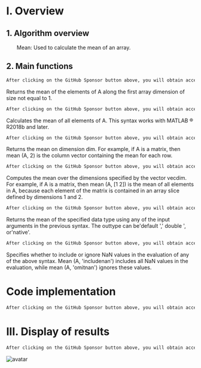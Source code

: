#  I. Overview 

##  1. Algorithm overview 

   Mean: Used to calculate the mean of an array. 

##  2. Main functions 

  ```python  
After clicking on the GitHub Sponsor button above, you will obtain access permissions to my private code repository ( https://github.com/slowlon/my_code_bar ) to view this blog code. By searching the code number of this blog, you can find the code you need, code number is: 2024020309574596219
  ```  
 Returns the mean of the elements of A along the first array dimension of size not equal to 1. 

  ```python  
After clicking on the GitHub Sponsor button above, you will obtain access permissions to my private code repository ( https://github.com/slowlon/my_code_bar ) to view this blog code. By searching the code number of this blog, you can find the code you need, code number is: 2024020309574596219
  ```  
 Calculates the mean of all elements of A. This syntax works with MATLAB ® R2018b and later. 

  ```python  
After clicking on the GitHub Sponsor button above, you will obtain access permissions to my private code repository ( https://github.com/slowlon/my_code_bar ) to view this blog code. By searching the code number of this blog, you can find the code you need, code number is: 2024020309574596219
  ```  
 Returns the mean on dimension dim. For example, if A is a matrix, then mean (A, 2) is the column vector containing the mean for each row. 

  ```python  
After clicking on the GitHub Sponsor button above, you will obtain access permissions to my private code repository ( https://github.com/slowlon/my_code_bar ) to view this blog code. By searching the code number of this blog, you can find the code you need, code number is: 2024020309574596219
  ```  
 Computes the mean over the dimensions specified by the vector vecdim. For example, if A is a matrix, then mean (A, [1 2]) is the mean of all elements in A, because each element of the matrix is contained in an array slice defined by dimensions 1 and 2. 

  ```python  
After clicking on the GitHub Sponsor button above, you will obtain access permissions to my private code repository ( https://github.com/slowlon/my_code_bar ) to view this blog code. By searching the code number of this blog, you can find the code you need, code number is: 2024020309574596219
  ```  
 Returns the mean of the specified data type using any of the input arguments in the previous syntax. The outtype can be'default ',' double ', or'native'. 

  ```python  
After clicking on the GitHub Sponsor button above, you will obtain access permissions to my private code repository ( https://github.com/slowlon/my_code_bar ) to view this blog code. By searching the code number of this blog, you can find the code you need, code number is: 2024020309574596219
  ```  
 Specifies whether to include or ignore NaN values in the evaluation of any of the above syntax. Mean (A, 'includenan') includes all NaN values in the evaluation, while mean (A, 'omitnan') ignores these values. 

#  Code implementation 

  ```python  
After clicking on the GitHub Sponsor button above, you will obtain access permissions to my private code repository ( https://github.com/slowlon/my_code_bar ) to view this blog code. By searching the code number of this blog, you can find the code you need, code number is: 2024020309574596219
  ```  
#  III. Display of results 

  ```python  
After clicking on the GitHub Sponsor button above, you will obtain access permissions to my private code repository ( https://github.com/slowlon/my_code_bar ) to view this blog code. By searching the code number of this blog, you can find the code you need, code number is: 2024020309574596219
  ```  
 ![avatar]( caa2a1944ef04f099a1a923c7ba17748.png) 

